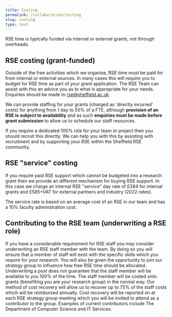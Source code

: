 ```yaml
---
title: Costing
permalink: /collaboration/costing
slug: costing
type: text
---
```


RSE time is typically funded via internal or external grants, not through overheads.

## RSE costing (grant-funded)

Outside of the free activities which we organise, RSE time must be paid for from internal or external sources.
In many cases this will require you to budget for RSE time as part of your grant application.
The RSE Team can assist with this an advice you as to what is appropriate for your needs.
Enquiries should be made to <rse@sheffield.ac.uk>.

We can provide staffing for your grants (charged as 'directly incurred' costs) for anything from 1 day to 50% of a FTE, although **provision of an RSE is subject to availability** and as such **enquiries must be made before grant submission** to allow us to schedule our staff resources.

If you require a dedicated 100% role for your team or project then you should recruit this directly.
We can help you with this by assisting with recruitment and by supporting your RSE within the Sheffield RSE community.

## RSE "service" costing

If you require paid RSE support which cannot be budgeted into a research grant then we provide an different mechanism for buying RSE support. In this case we charge an internal RSE "service" day rate of £384 for internal grants and  £585+VAT for external partners and industry (2022 rates).

The service rate is based on an average cost of an RSE in our team and has a 10% faculty administration cost.

## Contributing to the RSE team (underwriting a RSE role)

If you have a considerable requirement for RSE staff you may consider underwriting an RSE staff member with the team.
By doing so you will ensure that a member of staff will exist with the specific skills which you require for your research.
You will also be given the opportunity to join our strategy group to influence how free RSE time should be allocated.
Underwriting a post does not guarantee that the staff member will be available to you 100% of the time.
The staff member will be costed onto grants (benefiting you are your research group) in the normal way.
Our method of cost recovery will allow us to recover up to 75% of the staff costs which will be reimbursed annually.
Cost recovery will be reported on at each RSE strategy group meeting which you will be invited to attend as a contributor to the group.
Examples of current contributors include The Department of Computer Science and IT Services.
